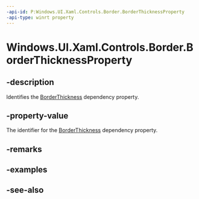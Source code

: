 ```yaml
---
-api-id: P:Windows.UI.Xaml.Controls.Border.BorderThicknessProperty
-api-type: winrt property
---
```


<!-- Property syntax
public Windows.UI.Xaml.DependencyProperty BorderThicknessProperty { get; }
-->

# Windows.UI.Xaml.Controls.Border.BorderThicknessProperty

## -description
Identifies the [BorderThickness](border_borderthickness.md) dependency property.



## -property-value
The identifier for the [BorderThickness](border_borderthickness.md) dependency property.

## -remarks

## -examples

## -see-also
